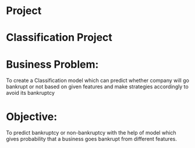 # Project
# Classification Project
# Business Problem:
To create a Classification model which can predict whether company will go bankrupt or not based on given features and make strategies accordingly  to avoid its bankruptcy
# Objective:
To predict bankruptcy or non-bankruptcy with the help of model which gives  probability that a business goes bankrupt from different features.
